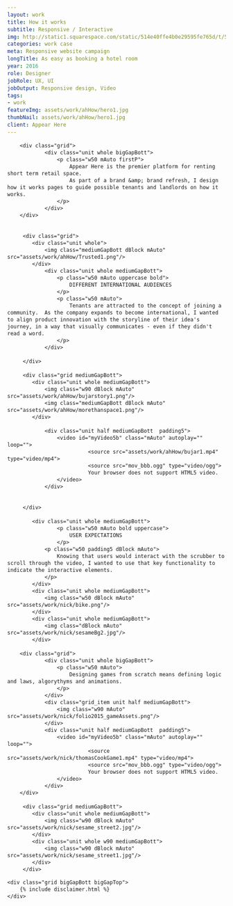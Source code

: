 ```yaml
---
layout: work
title: How it works
subtitle: Responsive / Interactive
img: http://static1.squarespace.com/static/514e40ffe4b0e29595fe765d/t/5647bbb0e4b072d19f90d5f1/1447541681826/?format=750w
categories: work case
meta: Responsive website campaign
longTitle: As easy as booking a hotel room 
year: 2016
role: Designer
jobRole: UX, UI 
jobOutput: Responsive design, Video
tags: 
- work
featureImg: assets/work/ahHow/hero1.jpg
thumbNail: assets/work/ahHow/hero1.jpg
client: Appear Here
---
```


<div class="wider">

		<div class="grid">
				<div class="unit whole bigGapBott">
					<p class="w50 mAuto firstP">
						Appear Here is the premier platform for renting short term retail space. 
						As part of a brand &amp; brand refresh, I design how it works pages to guide possible tenants and landlords on how it works.
					</p>
				</div> 	
		</div>


		 <div class="grid"> 
		 	<div class="unit whole">
		 		<img class="mediumGapBott dBlock mAuto" src="assets/work/ahHow/Trusted1.png"/> 
		 	</div>
				<div class="unit whole mediumGapBott">
					<p class="w50 mAuto uppercase bold">
						DIFFERENT INTERNATIONAL AUDIENCES
					</p>
					<p class="w50 mAuto">
						Tenants are attracted to the concept of joining a community.  As the company expands to become international, I wanted to align product innovation with the storyline of their idea's journey, in a way that visually communicates - even if they didn't read a word.
					</p>
				</div> 			 	

		 </div>

		 <div class="grid mediumGapBott">
		 	<div class="unit whole mediumGapBott">
		 		<img class="w90 dBlock mAuto" src="assets/work/ahHow/bujarstory1.png"/> 
		 		<img class="mediumGapBott dBlock mAuto" src="assets/work/ahHow/morethanspace1.png"/> 		 		
		 	</div>	

				<div class="unit half mediumGapBott  padding5">
					<video id="myVideo5b" class="mAuto" autoplay="" loop="">
							  <source src="assets/work/ahHow/bujar1.mp4" type="video/mp4">
							  <source src="mov_bbb.ogg" type="video/ogg">
							  Your browser does not support HTML5 video.
					</video>		
				</div>


		 </div> 

		 	<div class="unit whole mediumGapBott">
					<p class="w50 mAuto bold uppercase">
						USER EXPECTATIONS
					</p>		 		
		 		<p class="w50 padding5 dBlock mAuto">
		 			Knowing that users would interact with the scrubber to scroll through the video, I wanted to use that key functionality to indicate the interactive elements.
		 		</p>
		 	</div>	
		 	<div class="unit whole mediumGapBott">
		 		<img class="w50 dBlock mAuto" src="assets/work/nick/bike.png"/> 
		 	</div>		 	
		 	<div class="unit whole mediumGapBott">
		 		<img class="dBlock mAuto" src="assets/work/nick/sesameBg2.jpg"/> 
		 	</div>			 

		<div class="grid">
				<div class="unit whole bigGapBott">
					<p class="w50 mAuto">
						Designing games from scratch means defining logic and laws, algorythyms and animations.  
					</p>
				</div> 	
				<div class="grid_item unit half mediumGapBott">
					<img class="w90 mAuto" src="assets/work/nick/folio2015_gameAssets.png"/>	
				</div>
				<div class="unit half mediumGapBott  padding5">
					<video id="myVideo5b" class="mAuto" autoplay="" loop="">
							  <source src="assets/work/nick/thomasCookGame1.mp4" type="video/mp4">
							  <source src="mov_bbb.ogg" type="video/ogg">
							  Your browser does not support HTML5 video.
					</video>		
				</div>
		</div>		 

		 <div class="grid mediumGapBott">
		 	<div class="unit whole mediumGapBott">
		 		<img class="w90 dBlock mAuto" src="assets/work/nick/sesame_street2.jpg"/> 
		 	</div>	
		 	<div class="unit whole w90 mediumGapBott">
		 		<img class="w90 dBlock mAuto" src="assets/work/nick/sesame_street1.jpg"/> 
		 	</div>	
		 </div>	
		 
	
</div>




	<div class="grid bigGapBott bigGapTop">
		{% include disclaimer.html %}
	</div>

</div>
